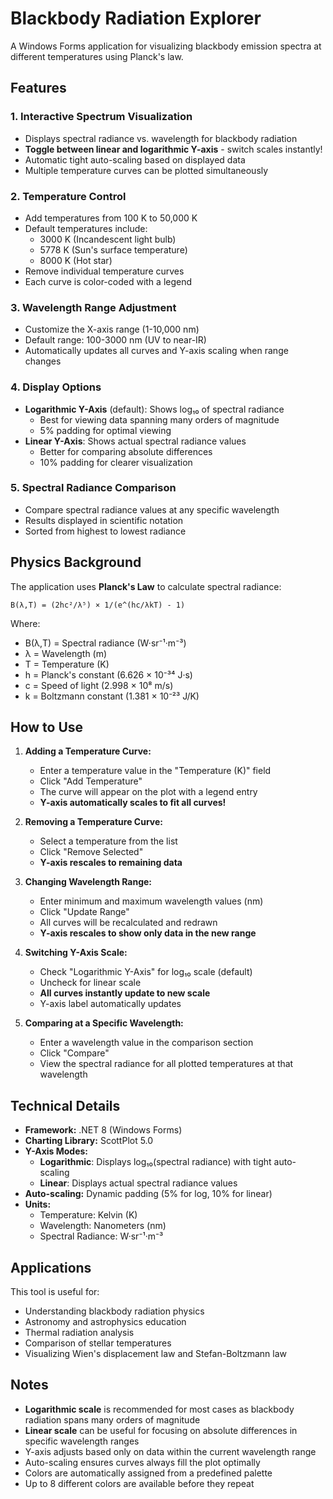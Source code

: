 ﻿# Blackbody Radiation Explorer

A Windows Forms application for visualizing blackbody emission spectra at different temperatures using Planck's law.

## Features

### 1. **Interactive Spectrum Visualization**
- Displays spectral radiance vs. wavelength for blackbody radiation
- **Toggle between linear and logarithmic Y-axis** - switch scales instantly!
- Automatic tight auto-scaling based on displayed data
- Multiple temperature curves can be plotted simultaneously

### 2. **Temperature Control**
- Add temperatures from 100 K to 50,000 K
- Default temperatures include:
  - 3000 K (Incandescent light bulb)
  - 5778 K (Sun's surface temperature)
  - 8000 K (Hot star)
- Remove individual temperature curves
- Each curve is color-coded with a legend

### 3. **Wavelength Range Adjustment**
- Customize the X-axis range (1-10,000 nm)
- Default range: 100-3000 nm (UV to near-IR)
- Automatically updates all curves and Y-axis scaling when range changes

### 4. **Display Options**
- **Logarithmic Y-Axis** (default): Shows log₁₀ of spectral radiance
  - Best for viewing data spanning many orders of magnitude
  - 5% padding for optimal viewing
- **Linear Y-Axis**: Shows actual spectral radiance values
  - Better for comparing absolute differences
  - 10% padding for clearer visualization

### 5. **Spectral Radiance Comparison**
- Compare spectral radiance values at any specific wavelength
- Results displayed in scientific notation
- Sorted from highest to lowest radiance

## Physics Background

The application uses **Planck's Law** to calculate spectral radiance:

```
B(λ,T) = (2hc²/λ⁵) × 1/(e^(hc/λkT) - 1)
```

Where:
- B(λ,T) = Spectral radiance (W·sr⁻¹·m⁻³)
- λ = Wavelength (m)
- T = Temperature (K)
- h = Planck's constant (6.626 × 10⁻³⁴ J·s)
- c = Speed of light (2.998 × 10⁸ m/s)
- k = Boltzmann constant (1.381 × 10⁻²³ J/K)

## How to Use

1. **Adding a Temperature Curve:**
   - Enter a temperature value in the "Temperature (K)" field
   - Click "Add Temperature"
   - The curve will appear on the plot with a legend entry
   - **Y-axis automatically scales to fit all curves!**

2. **Removing a Temperature Curve:**
   - Select a temperature from the list
   - Click "Remove Selected"
   - **Y-axis rescales to remaining data**

3. **Changing Wavelength Range:**
   - Enter minimum and maximum wavelength values (nm)
   - Click "Update Range"
   - All curves will be recalculated and redrawn
   - **Y-axis rescales to show only data in the new range**

4. **Switching Y-Axis Scale:**
   - Check "Logarithmic Y-Axis" for log₁₀ scale (default)
   - Uncheck for linear scale
   - **All curves instantly update to new scale**
   - Y-axis label automatically updates

5. **Comparing at a Specific Wavelength:**
   - Enter a wavelength value in the comparison section
   - Click "Compare"
   - View the spectral radiance for all plotted temperatures at that wavelength

## Technical Details

- **Framework:** .NET 8 (Windows Forms)
- **Charting Library:** ScottPlot 5.0
- **Y-Axis Modes:**
  - **Logarithmic**: Displays log₁₀(spectral radiance) with tight auto-scaling
  - **Linear**: Displays actual spectral radiance values
- **Auto-scaling:** Dynamic padding (5% for log, 10% for linear)
- **Units:**
  - Temperature: Kelvin (K)
  - Wavelength: Nanometers (nm)
  - Spectral Radiance: W·sr⁻¹·m⁻³

## Applications

This tool is useful for:
- Understanding blackbody radiation physics
- Astronomy and astrophysics education
- Thermal radiation analysis
- Comparison of stellar temperatures
- Visualizing Wien's displacement law and Stefan-Boltzmann law

## Notes

- **Logarithmic scale** is recommended for most cases as blackbody radiation spans many orders of magnitude
- **Linear scale** can be useful for focusing on absolute differences in specific wavelength ranges
- Y-axis adjusts based only on data within the current wavelength range
- Auto-scaling ensures curves always fill the plot optimally
- Colors are automatically assigned from a predefined palette
- Up to 8 different colors are available before they repeat

